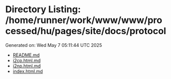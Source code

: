 # Directory Listing: /home/runner/work/www/www/processed/hu/pages/site/docs/protocol
Generated on: Wed May  7 05:11:44 UTC 2025

- [README.md](README.md)
- [i2cp.html.md](i2cp.html.md)
- [i2np.html.md](i2np.html.md)
- [index.html.md](index.html.md)
